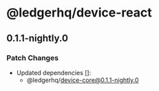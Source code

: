# @ledgerhq/device-react

## 0.1.1-nightly.0

### Patch Changes

- Updated dependencies []:
  - @ledgerhq/device-core@0.1.1-nightly.0
